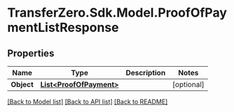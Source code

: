 
# TransferZero.Sdk.Model.ProofOfPaymentListResponse

## Properties

Name | Type | Description | Notes
------------ | ------------- | ------------- | -------------
**Object** | [**List&lt;ProofOfPayment&gt;**](ProofOfPayment.md) |  | [optional] 

[[Back to Model list]](../README.md#documentation-for-models)
[[Back to API list]](../README.md#documentation-for-api-endpoints)
[[Back to README]](../README.md)

